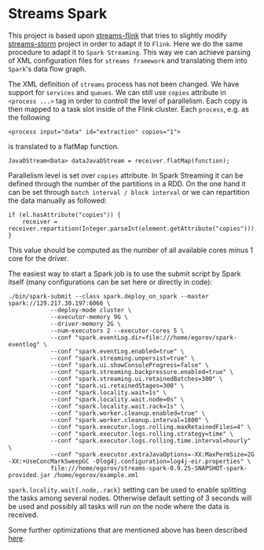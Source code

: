 # Streams Spark #

This project is based upon [streams-flink](https://bitbucket.org/AEgorov/streams-flink) that tries to slightly modify [streams-storm](https://bitbucket.org/cbockermann/streams-storm) project in order to adapt it to ``Flink``.
Here we do the same procedure to adapt it to ``Spark Streaming``.
This way we can achieve parsing of XML configuration files for ``streams framework`` and translating them into ``Spark``'s data flow graph.


The XML definition of ``streams`` process has not been changed.
We have support for ``services`` and ``queues``. 
We can still use ``copies`` attribute in ``<process ...>`` tag in order to controll the level of parallelism.
Each copy is then mapped to a task slot inside of the Flink cluster.
Each ``process``, e.g. as the following
```
<process input="data" id="extraction" copies="1">
```

is translated to a flatMap function.

```
JavaDStream<Data> dataJavaDStream = receiver.flatMap(function);
```
Parallelism level is set over ``copies`` attribute.
In Spark Streaming it can be defined through the number of the partitions in a RDD.
On the one hand it can be set through ``batch interval / block interval`` or we can repartition the data manually as followed:

```
if (el.hasAttribute("copies")) {
	receiver = receiver.repartition(Integer.parseInt(element.getAttribute("copies")));
}
```

This value should be computed as the number of all available cores minus 1 core for the driver.

The easiest way to start a Spark job is to use the submit script by Spark itself (many configurations can be set here or directly in code):

```
./bin/spark-submit --class spark.deploy_on_spark --master spark://129.217.30.197:6066 \
            --deploy-mode cluster \
            --executor-memory 9G \
            --driver-memory 2G \
            --num-executors 2 --executor-cores 5 \
            --conf "spark.eventLog.dir=file:///home/egorov/spark-eventlog" \
            --conf "spark.eventLog.enabled=true" \
            --conf "spark.streaming.unpersist=true" \
            --conf "spark.ui.showConsoleProgress=false" \
            --conf "spark.streaming.backpressure.enabled=true" \
            --conf "spark.streaming.ui.retainedBatches=300" \
            --conf "spark.ui.retainedStages=300" \
            --conf "spark.locality.wait=1s" \
            --conf "spark.locality.wait.node=0s" \
            --conf "spark.locality.wait.rack=1s" \
            --conf "spark.worker.cleanup.enabled=true" \
            --conf "spark.worker.cleanup.interval=1800" \
            --conf "spark.executor.logs.rolling.maxRetainedFiles=4" \
            --conf "spark.executor.logs.rolling.strategy=time" \
            --conf "spark.executor.logs.rolling.time.interval=hourly" \
            --conf "spark.executor.extraJavaOptions=-XX:MaxPermSize=2G -XX:+UseConcMarkSweepGC -Dlog4j.configuration=log4j-eir.properties" \
            file:///home/egorov/streams-spark-0.9.25-SNAPSHOT-spark-provided.jar /home/egorov/example.xml
```

``spark.locality.wait{.node,.rack}`` setting can be used to enable splitting the tasks among several nodes.
Otherwise default setting of 3 seconds will be used and possibly all tasks will run on the node where the data is received.

Some further optimizations that are mentioned above has been described [here](https://blog.cloudera.com/blog/2016/01/how-cigna-tuned-its-spark-streaming-app-for-real-time-processing-with-apache-kafka/).